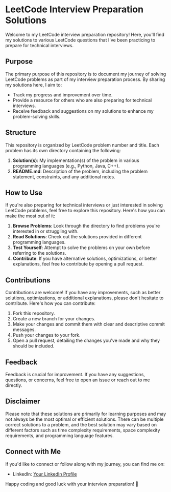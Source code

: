 # LeetCode Interview Preparation Solutions

Welcome to my LeetCode interview preparation repository! Here, you'll find my solutions to various LeetCode questions that I've been practicing to prepare for technical interviews.

## Purpose
The primary purpose of this repository is to document my journey of solving LeetCode problems as part of my interview preparation process. By sharing my solutions here, I aim to:

- Track my progress and improvement over time.
- Provide a resource for others who are also preparing for technical interviews.
- Receive feedback and suggestions on my solutions to enhance my problem-solving skills.

## Structure
This repository is organized by LeetCode problem number and title. Each problem has its own directory containing the following:

1. **Solution(s)**: My implementation(s) of the problem in various programming languages (e.g., Python, Java, C++).
2. **README.md**: Description of the problem, including the problem statement, constraints, and any additional notes.

## How to Use
If you're also preparing for technical interviews or just interested in solving LeetCode problems, feel free to explore this repository. Here's how you can make the most out of it:

1. **Browse Problems**: Look through the directory to find problems you're interested in or struggling with.
2. **Read Solutions**: Check out the solutions provided in different programming languages.
3. **Test Yourself**: Attempt to solve the problems on your own before referring to the solutions.
4. **Contribute**: If you have alternative solutions, optimizations, or better explanations, feel free to contribute by opening a pull request.

## Contributions
Contributions are welcome! If you have any improvements, such as better solutions, optimizations, or additional explanations, please don't hesitate to contribute. Here's how you can contribute:

1. Fork this repository.
2. Create a new branch for your changes.
3. Make your changes and commit them with clear and descriptive commit messages.
4. Push your changes to your fork.
5. Open a pull request, detailing the changes you've made and why they should be included.

## Feedback
Feedback is crucial for improvement. If you have any suggestions, questions, or concerns, feel free to open an issue or reach out to me directly.

## Disclaimer
Please note that these solutions are primarily for learning purposes and may not always be the most optimal or efficient solutions. There can be multiple correct solutions to a problem, and the best solution may vary based on different factors such as time complexity requirements, space complexity requirements, and programming language features.

## Connect with Me
If you'd like to connect or follow along with my journey, you can find me on:
- LinkedIn: [Your LinkedIn Profile](https://www.linkedin.com/in/sai-mourya-buchi)

Happy coding and good luck with your interview preparation! 🚀

